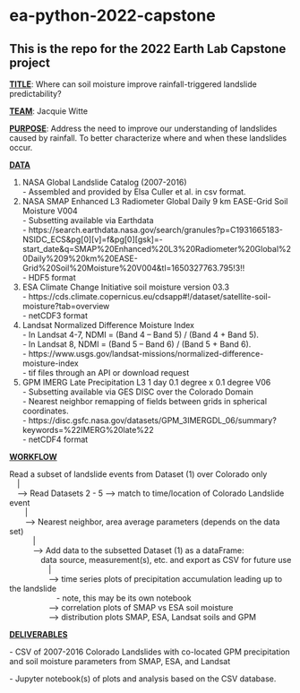 # ea-python-2022-capstone
<H2>This is the repo for the 2022 Earth Lab Capstone project</H2>

<u><b>TITLE</b></u>: Where can soil moisture improve rainfall-triggered landslide predictability?

<u><b>TEAM</b></u>: Jacquie Witte

<u><b>PURPOSE</u></b>: Address the need to improve our understanding of landslides caused by rainfall. To better characterize
where and when these landslides occur.

<u><b>DATA</u></b>

<ol type="1">
  <li>NASA Global Landslide Catalog (2007-2016)
  <br>- Assembled and provided by Elsa Culler et al. in csv format.</li>

  <li>NASA SMAP Enhanced L3 Radiometer Global Daily 9 km EASE-Grid Soil Moisture V004
  <br> - Subsetting available via Earthdata 
  <br> - https://search.earthdata.nasa.gov/search/granules?p=C1931665183-NSIDC_ECS&pg[0][v]=f&pg[0][gsk]=-start_date&q=SMAP%20Enhanced%20L3%20Radiometer%20Global%20Daily%209%20km%20EASE-Grid%20Soil%20Moisture%20V004&tl=1650327763.795!3!!
  <br> - HDF5 format</li>

  <li>ESA Climate Change Initiative soil moisture version 03.3
  <br> - https://cds.climate.copernicus.eu/cdsapp#!/dataset/satellite-soil-moisture?tab=overview
  <br> - netCDF3 format</li>

  <li>Landsat Normalized Difference Moisture Index
  <br> - In Landsat 4-7, NDMI = (Band 4 – Band 5) / (Band 4 + Band 5).
  <br> - In Landsat 8, NDMI = (Band 5 – Band 6) / (Band 5 + Band 6).
  <br> - https://www.usgs.gov/landsat-missions/normalized-difference-moisture-index
  <br> - tif files through an API or download request</li>

  <li>GPM IMERG Late Precipitation L3 1 day 0.1 degree x 0.1 degree V06
  <br> - Subsetting available via GES DISC over the Colorado Domain
  <br> - Nearest neighbor remapping of fields between grids in spherical coordinates.
  <br> - https://disc.gsfc.nasa.gov/datasets/GPM_3IMERGDL_06/summary?keywords=%22IMERG%20late%22
  <br> - netCDF4 format</li>
</ol>  

<u><b>WORKFLOW</u></b>

Read a subset of landslide events from Dataset (1) over Colorado only
<br>&emsp;|
<br>&emsp;--> Read Datasets 2 - 5 --> match to time/location of Colorado Landslide event 
<br>&emsp;&emsp;|
<br>&emsp;&emsp;--> Nearest neighbor, area average parameters (depends on the data set)
<br>&emsp;&emsp;&emsp;|
<br>&emsp;&emsp;&emsp;--> Add data to the subsetted Dataset (1) as a dataFrame:
<br>&emsp;&emsp;&emsp;&emsp;data source, measurement(s), etc. and export as CSV for future use 
<br>&emsp;&emsp;&emsp;&emsp;&emsp;|
<br>&emsp;&emsp;&emsp;&emsp;&emsp;--> time series plots of precipitation accumulation leading up to the landslide
<br>&emsp;&emsp;&emsp;&emsp;&emsp;&emsp;- note, this may be its own notebook
<br>&emsp;&emsp;&emsp;&emsp;&emsp;--> correlation plots of SMAP vs ESA soil moisture
<br>&emsp;&emsp;&emsp;&emsp;&emsp;--> distribution plots SMAP, ESA, Landsat soils and GPM

<u><b>DELIVERABLES</u></b>

<P> - CSV of 2007-2016 Colorado Landslides with co-located GPM precipitation and soil moisture parameters from SMAP, ESA, and Landsat
<P> - Jupyter notebook(s) of plots and analysis based on the CSV database.

